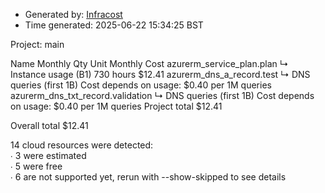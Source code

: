 - Generated by: [Infracost](https://infracost.io)
- Time generated: 2025-06-22 15:34:25 BST

Project: main

Name Monthly Qty Unit Monthly Cost azurerm\_service\_plan.plan ↳ Instance usage (B1) 730 hours $12.41 azurerm\_dns\_a\_record.test ↳ DNS queries (first 1B) Cost depends on usage: $0.40 per 1M queries azurerm\_dns\_txt\_record.validation ↳ DNS queries (first 1B) Cost depends on usage: $0.40 per 1M queries Project total $12.41

Overall total $12.41

14 cloud resources were detected:  
∙ 3 were estimated  
∙ 5 were free  
∙ 6 are not supported yet, rerun with --show-skipped to see details